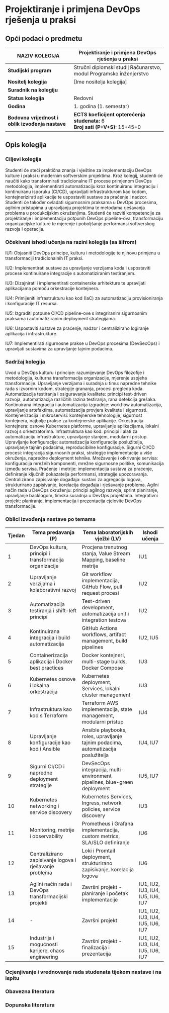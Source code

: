 # Projektiranje i primjena DevOps rješenja u praksi

## Opći podaci o predmetu

| **NAZIV KOLEGIJA**                               | Projektiranje i primjena DevOps rješenja u praksi                                  |
| ------------------------------------------------ | ---------------------------------------------------------------------------------- |
| **Studijski program**                            | Stručni diplomski studij Računarstvo, modul Programsko inženjerstvo                |
| **Nositelj kolegija**                            | [Ime nositelja kolegija]                                                          |
| **Suradnik na kolegiju**                         |                                                                                    |
| **Status kolegija**                              | Redovni                                                                            |
| **Godina**                                       | 1. godina (1. semestar)                                                            |
| **Bodovna vrijednost i oblik izvođenja nastave** | **ECTS koeficijent opterećenja studenata:** 6 <br> **Broj sati (P+V+S):** 15+45+0 |

## Opis kolegija

### Ciljevi kolegija
Studenti će steći praktična znanja i vještine za implementaciju DevOps kulture i praksi u modernim softverskim projektima. Kroz kolegij, studenti će naučiti kako transformirati tradicionalne IT procese primjenom DevOps metodologija, implementirati automatizaciju kroz kontinuiranu integraciju i kontinuiranu isporuku (CI/CD), upravljati infrastrukturom kao kodom, kontejnerizirati aplikacije te uspostaviti sustave za praćenje i nadzor. Studenti će također ovladati sigurnosnim praksama u DevOps procesima, agilnim pristupima u upravljanju projektima te metodama rješavanja problema u produkcijskim okruženjima. Studenti će razviti kompetencije za projektiranje i implementaciju potpunih DevOps pipeline-ova, transformaciju organizacijske kulture te mjerenje i poboljšanje performansi softverskog razvoja i operacija.

### Očekivani ishodi učenja na razini kolegija (sa šifrom)
IU1: Objasniti DevOps principe, kulturu i metodologije te njihovu primjenu u transformaciji tradicionalnih IT praksi.

IU2: Implementirati sustave za upravljanje verzijama koda i uspostaviti procese kontinuirane integracije s automatiziranim testiranjem.

IU3: Dizajnirati i implementirati containerske arhitekture te upravljati aplikacijama pomoću orkestracije kontejnera.

IU4: Primijeniti infrastrukturu kao kod (IaC) za automatizaciju provisioniranja i konfiguracije IT resursa.

IU5: Izgraditi potpune CI/CD pipeline-ove s integriranim sigurnosnim praksama i automatiziranim deployment strategijama.

IU6: Uspostaviti sustave za praćenje, nadzor i centralizirano logiranje aplikacija i infrastrukture.

IU7: Implementirati sigurnosne prakse u DevOps procesima (DevSecOps) i upravljati sustavima za upravljanje tajnim podacima.


### Sadržaj kolegija
Uvod u DevOps kulturu i principe: razumijevanje DevOps filozofije i metodologija, kulturna transformacija organizacije, mjerenje uspjeha transformacije. Upravljanje verzijama i suradnja u timu: napredne tehnike rada s izvornim kodom, strategije grananja, procesi pregleda koda. Automatizacija testiranja i osiguravanje kvalitete: principi test-driven razvoja, automatizacija različitih razina testiranja, rana detekcija grešaka. Kontinuirana integracija i automatizacija izgradnje: workflow automatizacija, upravljanje artefaktima, automatizacija provjera kvalitete i sigurnosti. Kontejnerizacija i mikroservisi: kontejnerske tehnologije, sigurnost kontejnera, najbolje prakse za kontejnerske aplikacije. Orkestracija kontejnera: osnove Kubernetes platforme, upravljanje aplikacijama, lokalni razvoj s orkestratorima. Infrastruktura kao kod: principi i alati za automatizaciju infrastrukture, upravljanje stanjem, modularni pristup. Upravljanje konfiguracije: automatizacija konfiguracije poslužitelja, upravljanje tajnim podacima, reproducibilne konfiguracije. Sigurni CI/CD procesi: integracija sigurnosnih praksi, strategije implementacije u više okruženja, napredne deployment tehnike. Mrežavanje i otkrivanje servisa: konfiguracija mrežnih komponenti, mrežne sigurnosne politike, komunikacija između servisa. Praćenje i metrije: implementacija sustava za praćenje, definiranje ključnih pokazatelja performansi, strategije upozoravanja. Centralizirano zapisivanje događaja: sustavi za agregaciju logova, strukturirano zapisivanje, korelacija događaja i rješavanje problema. Agilni način rada u DevOps okruženju: principi agilnog razvoja, sprint planiranje, upravljanje backlogom, timska suradnja u DevOps projektima. Integrativni projekt: planiranje, implementacija i prezentacija cjelovite DevOps transformacije.

### Oblici izvođenja nastave po temama

| Tjedan | Tema predavanja (P)                                              | Tema laboratorijskih vježbi (LV)                                                    | Ishodi učenja                     |
| ------ | ---------------------------------------------------------------- | ----------------------------------------------------------------------------------- | --------------------------------- |
| 1      | DevOps kultura, principi i transformacija organizacije          | Procjena trenutnog stanja, Value Stream Mapping, baseline metrije                   | IU1                               |
| 2      | Upravljanje verzijama i kolaborativni razvoj                    | Git workflow implementacija, GitHub Flow, pull request procesi                      | IU2                               |
| 3      | Automatizacija testiranja i shift-left principi                 | Test-driven development, automatizacija unit i integration testova                  | IU2                               |
| 4      | Kontinuirana integracija i build automatizacija                 | GitHub Actions workflows, artifact management, build pipelines                      | IU2, IU5                          |
| 5      | Containerizacija aplikacija i Docker best practices             | Docker kontejneri, multi-stage builds, Docker Compose                              | IU3                               |
| 6      | Kubernetes osnove i lokalna orkestracija                        | Kubernetes deployment, Services, lokalni cluster management                          | IU3                               |
| 7      | Infrastruktura kao kod s Terraform                              | Terraform AWS implementacija, state management, modularni pristup                   | IU4                               |
| 8      | Upravljanje konfiguracije kao kod i Ansible                     | Ansible playbooks, roles, upravljanje tajnim podacima, automatizacija poslužitelja | IU4, IU7                          |
| 9      | Sigurni CI/CD i napredne deployment strategije                  | DevSecOps integracija, multi-environment pipelines, blue-green deployment           | IU5, IU7                          |
| 10     | Kubernetes networking i service discovery                       | Kubernetes Services, Ingress, network policies, service discovery                   | IU3                               |
| 11     | Monitoring, metrije i observability                             | Prometheus i Grafana implementacija, custom metrics, SLA/SLO definiranje            | IU6                               |
| 12     | Centralizirano zapisivanje logova i rješavanje problema         | Loki i Promtail deployment, strukturirano zapisivanje, korelacija logova            | IU6                               |
| 13     | Agilni način rada i DevOps transformacijski projekti            | Završni projekt - planiranje i početak implementacije                               | IU1, IU2, IU3, IU4, IU5, IU6, IU7 |
| 14     | -                                                                | Završni projekt                                                                     | IU1, IU2, IU3, IU4, IU5, IU6, IU7 |
| 15     | Industrija i mogućnosti karijere, chaos engineering             | Završni projekt - finalizacija i prezentacija                                       | IU1, IU2, IU3, IU4, IU5, IU6, IU7 |

### Ocjenjivanje i vrednovanje rada studenata tijekom nastave i na ispitu

### Obavezna literatura

### Dopunska literatura
